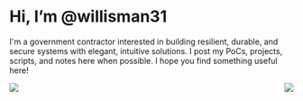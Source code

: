 # Hi, I’m @willisman31

I'm a government contractor interested in building resilient, durable, and secure systems with elegant, intuitive solutions.  I post my PoCs, projects, scripts, and notes here when possible.  I hope you find something useful here!

<a href="https://blog.jacob-willis.com">
    <img align="left" src="https://github-readme-stats.vercel.app/api?username=willisman31&count_private=true&show_icons=true&theme=dark&PAT_1">
    <img align="right" src="https://github-readme-stats.vercel.app/api/top-langs/?username=willisman31&theme=dark&hide=html&PAT_1">
</a>

